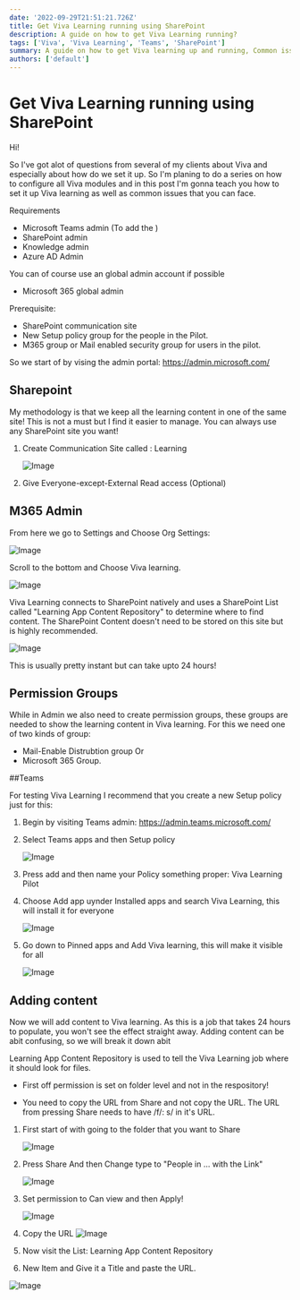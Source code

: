 ```yaml
---
date: '2022-09-29T21:51:21.726Z'
title: Get Viva Learning running using SharePoint
description: A guide on how to get Viva Learning running?
tags: ['Viva', 'Viva Learning', 'Teams', 'SharePoint']
summary: A guide on how to get Viva learning up and running, Common issues you can face and how to solve them
authors: ['default']
---
```


# Get Viva Learning running using SharePoint

Hi!

So I've got alot of questions from several of my clients about Viva and especially about how do we set it up.
So I'm planing to do a series on how to configure all Viva modules and in this post I'm gonna teach you how to set it up Viva learning as well as common issues that you can face.

Requirements

- Microsoft Teams admin (To add the )
- SharePoint admin
- Knowledge admin
- Azure AD Admin

You can of course use an global admin account if possible

- Microsoft 365 global admin

Prerequisite:

- SharePoint communication site
- New Setup policy group for the people in the Pilot.
- M365 group or Mail enabled security group for users in the pilot.

So we start of by vising the admin portal:
https://admin.microsoft.com/

## Sharepoint

My methodology is that we keep all the learning content in one of the same site! This is not a must but I find it easier to manage. You can always use any SharePoint site you want!

1. Create Communication Site called : Learning

   ![Image](/static/images/assets/Vivalearning20220929/picture2.png)

2. Give Everyone-except-External Read access (Optional)

## M365 Admin

From here we go to Settings and Choose Org Settings:

![Image](/static/images/assets/Vivalearning20220929/screenshot-2022-10-15-125322.png)

Scroll to the bottom and Choose Viva learning.

![Image](/static/images/assets/Vivalearning20220929/screenshot-2022-10-15-125400.png)

Viva Learning connects to SharePoint natively and uses a SharePoint List called "Learning App Content Repository" to determine where to find content. The SharePoint Content doesn't need to be stored on this site but is highly recommended.

![Image](/static/images/assets/Vivalearning20220929/screenshot-2022-10-15-125424.png)

This is usually pretty instant but can take upto 24 hours!

## Permission Groups

While in Admin we also need to create permission groups, these groups are needed to show the learning content in Viva learning.
For this we need one of two kinds of group:

- Mail-Enable Distrubtion group
  Or
- Microsoft 365 Group.

##Teams

For testing Viva Learning I recommend that you create a new Setup policy just for this:

1. Begin by visiting Teams admin: https://admin.teams.microsoft.com/
2. Select Teams apps and then Setup policy

   ![Image](/static/images/assets/Vivalearning20220929/picture4.png)

3. Press add and then name your Policy something proper: Viva Learning Pilot
4. Choose Add app uynder Installed apps and search Viva Learning, this will install it for everyone

   ![Image](/static/images/assets/Vivalearning20220929/picture5.png)

5. Go down to Pinned apps and Add Viva learning, this will make it visible for all

   ![Image](/static/images/assets/Vivalearning20220929/picture6.png)

## Adding content

Now we will add content to Viva learning. As this is a job that takes 24 hours to populate, you won't see the effect straight away. Adding content can be abit confusing, so we will break it down abit

Learning App Content Repository is used to tell the Viva Learning job where it should look for files.

- First off permission is set on folder level and not in the respository!

- You need to copy the URL from Share and not copy the URL. The URL from pressing Share needs to have /f/: s/ in it's URL.

1. First start of with going to the folder that you want to Share

   ![Image](/static/images/assets/Vivalearning20220929/screenshot-2022-10-16-145438.png)

2. Press Share And then Change type to "People in ... with the Link"

   ![Image](/static/images/assets/Vivalearning20220929/screenshot-2022-10-16-145450.png)

3. Set permission to Can view and then Apply!

   ![Image](/static/images/assets/Vivalearning20220929/screenshot-2022-10-16-145450.png)

4. Copy the URL
   ![Image](/static/images/assets/Vivalearning20220929/screenshot-2022-10-16-145517.png)

5. Now visit the List: Learning App Content Repository

6. New Item and Give it a Title and paste the URL.

![Image](/static/images/assets/Vivalearning20220929/picture1.png)
